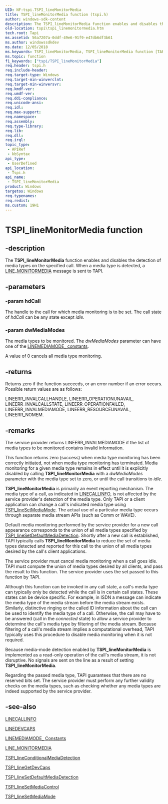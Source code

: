 ```yaml
---
UID: NF:tspi.TSPI_lineMonitorMedia
title: TSPI_lineMonitorMedia function (tspi.h)
author: windows-sdk-content
description: The TSPI_lineMonitorMedia function enables and disables the detection of media types on the specified call. When a media type is detected, a LINE_MONITORMEDIA message is sent to TAPI.
old-location: tspi\tspi_linemonitormedia.htm
tech.root: Tapi
ms.assetid: 56a7207a-0ddf-49e6-91f9-e47db6df3b61
ms.author: windowssdkdev
ms.date: 12/05/2018
ms.keywords: TSPI_lineMonitorMedia, TSPI_lineMonitorMedia function [TAPI 2.2], _tspi_tspi_linemonitormedia, tspi.tspi_linemonitormedia, tspi/TSPI_lineMonitorMedia
ms.topic: function
f1_keywords: ["tspi/TSPI_lineMonitorMedia"]
req.header: tspi.h
req.include-header: 
req.target-type: Windows
req.target-min-winverclnt: 
req.target-min-winversvr: 
req.kmdf-ver: 
req.umdf-ver: 
req.ddi-compliance: 
req.unicode-ansi: 
req.idl: 
req.max-support: 
req.namespace: 
req.assembly: 
req.type-library: 
req.lib: 
req.dll: 
req.irql: 
topic_type:
 - APIRef
 - kbSyntax
api_type:
 - UserDefined
api_location:
 - Tspi.h
api_name:
 - TSPI_lineMonitorMedia
product: Windows
targetos: Windows
req.typenames: 
req.redist: 
ms.custom: 19H1
---
```


# TSPI_lineMonitorMedia function


## -description


The 
<b>TSPI_lineMonitorMedia</b> function enables and disables the detection of media types on the specified call. When a media type is detected, a 
<a href="https://docs.microsoft.com/previous-versions/windows/desktop/legacy/ms725233(v=vs.85)">LINE_MONITORMEDIA</a> message is sent to TAPI.


## -parameters




### -param hdCall

The handle to the call for which media monitoring is to be set. The call state of <i>hdCall</i> can be any state except <i>idle</i>.


### -param dwMediaModes

The media types to be monitored. The <i>dwMediaModes</i> parameter can have one of the 
<a href="https://docs.microsoft.com/windows/desktop/Tapi/linemediamode--constants">LINEMEDIAMODE_ constants</a>. 




A value of 0 cancels all media type monitoring.


## -returns



Returns zero if the function succeeds, or an error number if an error occurs. Possible return values are as follows:

LINEERR_INVALCALLHANDLE, LINEERR_OPERATIONUNAVAIL, LINEERR_INVALCALLSTATE, LINEERR_OPERATIONFAILED, LINEERR_INVALMEDIAMODE, LINEERR_RESOURCEUNAVAIL, LINEERR_NOMEM.




## -remarks



The service provider returns LINEERR_INVALMEDIAMODE if the list of media types to be monitored contains invalid information.

This function returns zero (success) when media type monitoring has been correctly initiated, not when media type monitoring has terminated. Media monitoring for a given media type remains in effect until it is explicitly disabled by calling 
<b>TSPI_lineMonitorMedia</b> with a <i>dwMediaModes</i> parameter with the media type set to zero, or until the call transitions to <i>idle</i>.

<b>TSPI_lineMonitorMedia</b> is primarily an event reporting mechanism. The media type of a call, as indicated in 
<a href="https://docs.microsoft.com/windows/desktop/api/tapi/ns-tapi-linecallinfo_tag">LINECALLINFO</a>, is not affected by the service provider's detection of the media type. Only TAPI or a client application can change a call's indicated media type using 
<a href="https://docs.microsoft.com/windows/desktop/api/tspi/nf-tspi-tspi_linesetmediamode">TSPI_lineSetMediaMode</a>. The actual use of a particular media type occurs through separate media stream APIs (such as Comm or WAVE).

Default media monitoring performed by the service provider for a new call appearance corresponds to the union of all media types specified by 
<a href="https://docs.microsoft.com/windows/desktop/api/tspi/nf-tspi-tspi_linesetdefaultmediadetection">TSPI_lineSetDefaultMediaDetection</a>. Shortly after a new call is established, TAPI typically calls 
<b>TSPI_lineMonitorMedia</b> to reduce the set of media types detected and reported for this call to the union of all media types desired by the call's client applications.

The service provider must cancel media monitoring when a call goes idle. TAPI must compute the union of media types desired by all clients, and pass the result to this function. The service provider uses the set passed to this function by TAPI.

Although this function can be invoked in any call state, a call's media type can typically only be detected while the call is in certain call states. These states can be device specific. For example, in ISDN a message can indicate the media type of the media stream before the media stream exists. Similarly, distinctive ringing or the called ID information about the call can be used to identify the media type of a call. Otherwise, the call may have to be answered (call in the <i>connected</i> state) to allow a service provider to determine the call's media type by filtering of the media stream. Because filtering of a call's media stream implies a computational overhead, TAPI typically uses this procedure to disable media monitoring when it is not required.

Because media-mode detection enabled by 
<b>TSPI_lineMonitorMedia</b> is implemented as a read-only operation of the call's media stream, it is not disruptive. No signals are sent on the line as a result of setting 
<b>TSPI_lineMonitorMedia</b>.

Regarding the passed media type, TAPI guarantees that there are no reserved bits set. The service provider must perform any further validity checks on the media types, such as checking whether any media types are indeed supported by the service provider.




## -see-also




<a href="https://docs.microsoft.com/windows/desktop/api/tapi/ns-tapi-linecallinfo_tag">LINECALLINFO</a>



<a href="https://docs.microsoft.com/windows/desktop/api/tapi/ns-tapi-linedevcaps_tag">LINEDEVCAPS</a>



<a href="https://docs.microsoft.com/windows/desktop/Tapi/linemediamode--constants">LINEMEDIAMODE_ Constants</a>



<a href="https://docs.microsoft.com/previous-versions/windows/desktop/legacy/ms725233(v=vs.85)">LINE_MONITORMEDIA</a>



<a href="https://docs.microsoft.com/windows/desktop/api/tspi/nf-tspi-tspi_lineconditionalmediadetection">TSPI_lineConditionalMediaDetection</a>



<a href="https://docs.microsoft.com/windows/desktop/api/tspi/nf-tspi-tspi_linegetdevcaps">TSPI_lineGetDevCaps</a>



<a href="https://docs.microsoft.com/windows/desktop/api/tspi/nf-tspi-tspi_linesetdefaultmediadetection">TSPI_lineSetDefaultMediaDetection</a>



<a href="https://docs.microsoft.com/windows/desktop/api/tspi/nf-tspi-tspi_linesetmediacontrol">TSPI_lineSetMediaControl</a>



<a href="https://docs.microsoft.com/windows/desktop/api/tspi/nf-tspi-tspi_linesetmediamode">TSPI_lineSetMediaMode</a>
 

 

